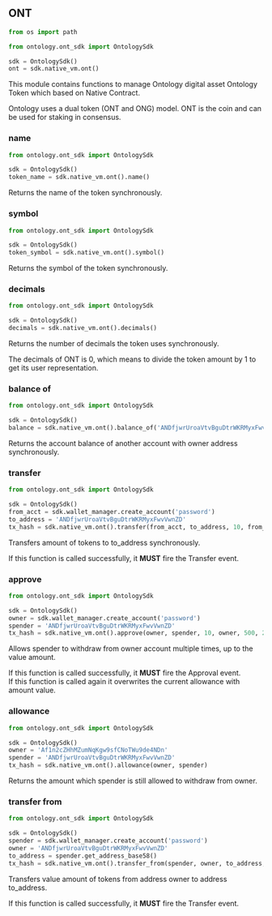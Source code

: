 ## ONT

```python
from os import path

from ontology.ont_sdk import OntologySdk

sdk = OntologySdk()
ont = sdk.native_vm.ont()
```

This module contains functions to manage Ontology digital asset Ontology Token which based on Native Contract.

<aside class="success">
Ontology uses a dual token (ONT and ONG) model. ONT is the coin and can be used for staking in consensus.
</aside>

### name

```python
from ontology.ont_sdk import OntologySdk

sdk = OntologySdk()
token_name = sdk.native_vm.ont().name()
```

Returns the name of the token synchronously.

### symbol

```python
from ontology.ont_sdk import OntologySdk

sdk = OntologySdk()
token_symbol = sdk.native_vm.ont().symbol()
```

Returns the symbol of the token synchronously.

### decimals

```python
from ontology.ont_sdk import OntologySdk

sdk = OntologySdk()
decimals = sdk.native_vm.ont().decimals()
```

Returns the number of decimals the token uses synchronously.

<aside class="success">
The decimals of ONT is 0, which means to divide the token amount by 1 to get its user representation.
</aside>

### balance of

```python
from ontology.ont_sdk import OntologySdk

sdk = OntologySdk()
balance = sdk.native_vm.ont().balance_of('ANDfjwrUroaVtvBguDtrWKRMyxFwvVwnZD')
```

Returns the account balance of another account with owner address synchronously.

### transfer

```python
from ontology.ont_sdk import OntologySdk

sdk = OntologySdk()
from_acct = sdk.wallet_manager.create_account('password')
to_address = 'ANDfjwrUroaVtvBguDtrWKRMyxFwvVwnZD'
tx_hash = sdk.native_vm.ont().transfer(from_acct, to_address, 10, from_acct, 500, 20000)
```

Transfers amount of tokens to to_address synchronously.

<aside class="success">
If this function is called successfully, it  <strong>MUST</strong> fire the Transfer event.
</aside>

### approve

```python
from ontology.ont_sdk import OntologySdk

sdk = OntologySdk()
owner = sdk.wallet_manager.create_account('password')
spender = 'ANDfjwrUroaVtvBguDtrWKRMyxFwvVwnZD'
tx_hash = sdk.native_vm.ont().approve(owner, spender, 10, owner, 500, 20000)
```

Allows spender to withdraw from owner account multiple times, up to the value amount.

<aside class="success">
If this function is called successfully, it  <strong>MUST</strong> fire the Approval event.
</aside>

<aside class="notice">
If this function is called again it overwrites the current allowance with amount value.
</aside>

### allowance

```python
from ontology.ont_sdk import OntologySdk

sdk = OntologySdk()
owner = 'Af1n2cZHhMZumNqKgw9sfCNoTWu9de4NDn'
spender = 'ANDfjwrUroaVtvBguDtrWKRMyxFwvVwnZD'
tx_hash = sdk.native_vm.ont().allowance(owner, spender)
```

Returns the amount which spender is still allowed to withdraw from owner.

### transfer from

```python
from ontology.ont_sdk import OntologySdk

sdk = OntologySdk()
spender = sdk.wallet_manager.create_account('password')
owner = 'ANDfjwrUroaVtvBguDtrWKRMyxFwvVwnZD'
to_address = spender.get_address_base58()
tx_hash = sdk.native_vm.ont().transfer_from(spender, owner, to_address, 1, acct1, 500, 20000)
```

Transfers value amount of tokens from address owner to address to_address.

<aside class="success">
If this function is called successfully, it  <strong>MUST</strong> fire the Transfer event.
</aside>

